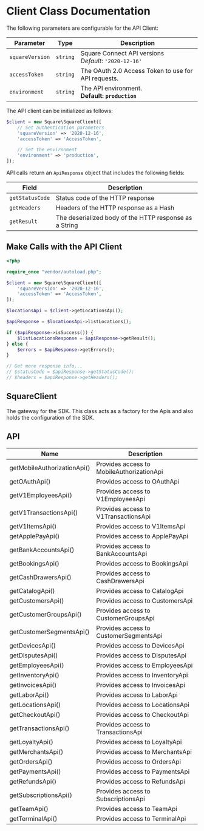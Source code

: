 
# Client Class Documentation

The following parameters are configurable for the API Client:

| Parameter | Type | Description |
|  --- | --- | --- |
| `squareVersion` | `string` | Square Connect API versions<br>*Default*: `'2020-12-16'` |
| `accessToken` | `string` | The OAuth 2.0 Access Token to use for API requests. |
| `environment` | `string` | The API environment. <br> **Default: `production`** |

The API client can be initialized as follows:

```php
$client = new Square\SquareClient([
    // Set authentication parameters
    'squareVersion' => '2020-12-16',
    'accessToken' => 'AccessToken',

    // Set the environment
    'environment' => 'production',
]);
```

API calls return an `ApiResponse` object that includes the following fields:

| Field | Description |
|  --- | --- |
| `getStatusCode` | Status code of the HTTP response |
| `getHeaders` | Headers of the HTTP response as a Hash |
| `getResult` | The deserialized body of the HTTP response as a String |

## Make Calls with the API Client

```php
<?php

require_once "vendor/autoload.php";

$client = new Square\SquareClient([
    'squareVersion' => '2020-12-16',
    'accessToken' => 'AccessToken',
]);

$locationsApi = $client->getLocationsApi();

$apiResponse = $locationsApi->listLocations();

if ($apiResponse->isSuccess()) {
    $listLocationsResponse = $apiResponse->getResult();
} else {
    $errors = $apiResponse->getErrors();
}

// Get more response info...
// $statusCode = $apiResponse->getStatusCode();
// $headers = $apiResponse->getHeaders();
```

## SquareClient

The gateway for the SDK. This class acts as a factory for the Apis and also holds the configuration of the SDK.

## API

| Name | Description |
|  --- | --- |
| getMobileAuthorizationApi() | Provides access to MobileAuthorizationApi |
| getOAuthApi() | Provides access to OAuthApi |
| getV1EmployeesApi() | Provides access to V1EmployeesApi |
| getV1TransactionsApi() | Provides access to V1TransactionsApi |
| getV1ItemsApi() | Provides access to V1ItemsApi |
| getApplePayApi() | Provides access to ApplePayApi |
| getBankAccountsApi() | Provides access to BankAccountsApi |
| getBookingsApi() | Provides access to BookingsApi |
| getCashDrawersApi() | Provides access to CashDrawersApi |
| getCatalogApi() | Provides access to CatalogApi |
| getCustomersApi() | Provides access to CustomersApi |
| getCustomerGroupsApi() | Provides access to CustomerGroupsApi |
| getCustomerSegmentsApi() | Provides access to CustomerSegmentsApi |
| getDevicesApi() | Provides access to DevicesApi |
| getDisputesApi() | Provides access to DisputesApi |
| getEmployeesApi() | Provides access to EmployeesApi |
| getInventoryApi() | Provides access to InventoryApi |
| getInvoicesApi() | Provides access to InvoicesApi |
| getLaborApi() | Provides access to LaborApi |
| getLocationsApi() | Provides access to LocationsApi |
| getCheckoutApi() | Provides access to CheckoutApi |
| getTransactionsApi() | Provides access to TransactionsApi |
| getLoyaltyApi() | Provides access to LoyaltyApi |
| getMerchantsApi() | Provides access to MerchantsApi |
| getOrdersApi() | Provides access to OrdersApi |
| getPaymentsApi() | Provides access to PaymentsApi |
| getRefundsApi() | Provides access to RefundsApi |
| getSubscriptionsApi() | Provides access to SubscriptionsApi |
| getTeamApi() | Provides access to TeamApi |
| getTerminalApi() | Provides access to TerminalApi |

